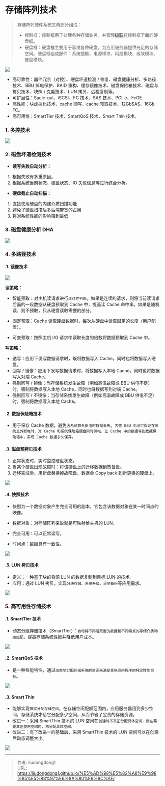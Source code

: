 # 存储阵列技术


> 存储阵列硬件系统又两部分组成：
>
> - 控制框：控制框用于处理各种存储业务，并管理[级联](https://so.csdn.net/so/search?q=级联&spm=1001.2101.3001.7020)在控制框下面的硬盘框。
> - 硬盘框：硬盘框主要用于容纳各种硬盘，为应用服务器提供充足的存储空间。硬盘框组成部件：系统插框、电源模块、风扇模块、级联模块、硬盘模块。

![](https://lddpicture.oss-cn-beijing.aliyuncs.com/picture/image-20220409153259298.png)

- 高可靠性：器件冗余（对控）、硬盘坏道检测 / 修复、磁盘健康分析、多路径技术、BBU 掉电保护、RAID 重构、缓存镜像技术、磁盘保险箱技术、磁盘与拷贝技术、块照 / 克隆技术、LUN 拷贝、远程复制等。
- 可扩展性：Sacle-out、iSCSI、FC 技术、SAS 技术、PCI-e、FcOE.
- 高性能：块虚拟化技术、cache 回写、cache 预取技术、12GbSAS、16Gb FC。
- 高可用性：SmartTier 技术、SmartQoS 技术、Smart Thin 技术。

### 1. 多控技术

![](https://lddpicture.oss-cn-beijing.aliyuncs.com/picture/image-20220409153549135.png)

### 2. 磁盘坏道检测技术

- **读写失败自动分析：**

1. 根据失败有多重原因。
2. 根据系统当前状态、硬盘状态、IO 失败信息等进行综合分析。

- **硬盘截止自动扫描：**

1. 直接使用硬盘的内建介质扫描功能
2. 避免了硬盘扫描后多后端带宽的占用
3. 将对系统性能的影响降到最低

### 3. 磁盘健康分析 DHA

![](https://lddpicture.oss-cn-beijing.aliyuncs.com/picture/image-20220409153938309.png)

### 4. 多路径技术

#### .1. 镜像技术

![](https://lddpicture.oss-cn-beijing.aliyuncs.com/picture/image-20220409154259060.png)

**读策略：**

- 智能预取：对主机读请求进行`连续性判断`。如果是连续的请求，则将当前读请求后面的一段数据从硬盘预取到 Cache 中，提高读 Cache 命中率。如果是随机读，则不预取，只从硬盘读取需要的部分。

- 固定预取：Cache 读取硬盘数据时，每次从硬盘中读取固定的长度（用户配置）。
- 可变预取：按照主机 I/O 请求中读取长度的倍数将数据预取到 Cache 中。

**写策略：**

- 透写：应用下发写数据请求时，既将数据写入 Cache，同时也将数据写入硬盘。
- 回写 / 镜像：应用下发写数据请求时，将数据写入本地 Cache，同时也将数据写入对端 Cache。
- 强制回写 / 镜像：当存储系统发生故障（例如高温故障或 BBU 供电不足）时，强制将数据写入本地 Cache，同时也将数据写到对端 Cache。
- 强制回写 / 不镜像：当存储系统发生故障（例如高温故障或 BBU 供电不足）时，强制将数据写入本地 Cache。

#### .2. 数据保险箱技术

- 用于保存 Cache 数据，避免`因系统意外断电时数据丢失`。`内置 BBU 电池可保证在系统意外断电时，对 Cache 和系统保险箱硬盘同时供电，让 Cache 中的数据写到数据保险箱中，实现 Cache 数据永久保存`。

#### .3. 磁盘预拷贝技术

1. 正常状态时，实时监控硬盘状态。
2. 当某个硬盘出现故障时：将该硬盘上的迁移数据到热备盘。
3. 迁移完成后，用新盘替换掉故障盘，数据会 Copy back 到新更换的硬盘上。

![](https://lddpicture.oss-cn-beijing.aliyuncs.com/picture/image-20220409202035310.png)

#### .4. 快照技术

- 快照为一个数据对象产生完全可用的副本，它包含该数据对象在某一时间点的映像。
- 数据对象：对存储阵列来说就是可映射给主机的 LUN。

- 完全可用：可以正常读写。
- 时间点：数据具有一致性。

![](https://lddpicture.oss-cn-beijing.aliyuncs.com/picture/image-20220409203311626.png)

#### .5. LUN 拷贝技术

- 定义：一种基于块的将源 LUN 的数据复制到目标 LUN 的技术。
- 应用：通过 LUN 拷贝，实现`分级存储、系统升级、异地备份`等应用需求。

![](https://lddpicture.oss-cn-beijing.aliyuncs.com/picture/image-20220409202334742.png)

### 5. 高可用性存储技术

#### .1. SmartTier 技术

- 动态分级存储技术（SmartTier）：`自动将不同活跃度的数据和不同特点的存储介质动态匹配`，提高存储系统性能并降低用户成本。

![](https://lddpicture.oss-cn-beijing.aliyuncs.com/picture/image-20220409202455786.png)

#### .2. SmartQoS 技术

- 是一种性能特性，通过`动态地分配存储系统的资源来满足某些应用程序的特定性能目标`。

![](https://lddpicture.oss-cn-beijing.aliyuncs.com/picture/image-20220409202601159.png)

#### .3. Smart Thin

- 能够实现`按需分配存储空间`。在存储空间配额范围内，应用服务器用到多少空间，存储系统才给它分配多少空间，从而节省了宝贵的存储资源。
- 改进一：采用 SmartThin 技术的 LUN 空间在`创建时不真正分配具体空间，而在需要真正使用空间时，再分配具体空间。`
- 改进二：有了改进一的基础后，采用 SmartThin 技术的 LUN 空间可以在创建后动态调整大小。

![](https://lddpicture.oss-cn-beijing.aliyuncs.com/picture/image-20220409202830898.png)

---

> 作者: liudongdong1  
> URL: https://liudongdong1.github.io/%E5%AD%98%E5%82%A8%E9%98%B5%E5%88%97%E6%8A%80%E6%9C%AF/  

